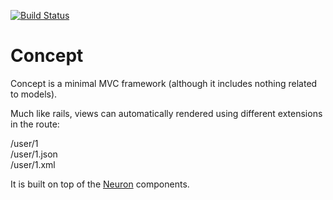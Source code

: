 [![Build Status](https://travis-ci.org/clearidea/concept.svg?branch=master)](https://travis-ci.org/clearidea/concept)
# Concept

Concept is a minimal MVC framework (although it includes nothing related to models).

Much like rails, views can automatically rendered using different extensions in the route:

/user/1<br>
/user/1.json<br>
/user/1.xml<br>

It is built on top of the [Neuron](http://github.com/clearidea/neuron) components.

